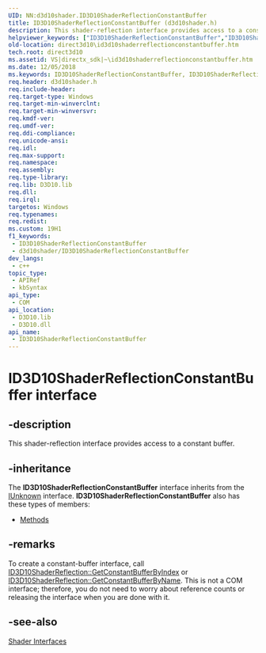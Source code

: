 ```yaml
---
UID: NN:d3d10shader.ID3D10ShaderReflectionConstantBuffer
title: ID3D10ShaderReflectionConstantBuffer (d3d10shader.h)
description: This shader-reflection interface provides access to a constant buffer.
helpviewer_keywords: ["ID3D10ShaderReflectionConstantBuffer","ID3D10ShaderReflectionConstantBuffer interface [Direct3D 10]","ID3D10ShaderReflectionConstantBuffer interface [Direct3D 10]","described","d3d10shader/ID3D10ShaderReflectionConstantBuffer","direct3d10.id3d10shaderreflectionconstantbuffer","fdeec4a2-cda3-d87b-9d10-c899b8675fd1"]
old-location: direct3d10\id3d10shaderreflectionconstantbuffer.htm
tech.root: direct3d10
ms.assetid: VS|directx_sdk|~\id3d10shaderreflectionconstantbuffer.htm
ms.date: 12/05/2018
ms.keywords: ID3D10ShaderReflectionConstantBuffer, ID3D10ShaderReflectionConstantBuffer interface [Direct3D 10], ID3D10ShaderReflectionConstantBuffer interface [Direct3D 10],described, d3d10shader/ID3D10ShaderReflectionConstantBuffer, direct3d10.id3d10shaderreflectionconstantbuffer, fdeec4a2-cda3-d87b-9d10-c899b8675fd1
req.header: d3d10shader.h
req.include-header: 
req.target-type: Windows
req.target-min-winverclnt: 
req.target-min-winversvr: 
req.kmdf-ver: 
req.umdf-ver: 
req.ddi-compliance: 
req.unicode-ansi: 
req.idl: 
req.max-support: 
req.namespace: 
req.assembly: 
req.type-library: 
req.lib: D3D10.lib
req.dll: 
req.irql: 
targetos: Windows
req.typenames: 
req.redist: 
ms.custom: 19H1
f1_keywords:
 - ID3D10ShaderReflectionConstantBuffer
 - d3d10shader/ID3D10ShaderReflectionConstantBuffer
dev_langs:
 - c++
topic_type:
 - APIRef
 - kbSyntax
api_type:
 - COM
api_location:
 - D3D10.lib
 - D3D10.dll
api_name:
 - ID3D10ShaderReflectionConstantBuffer
---
```


# ID3D10ShaderReflectionConstantBuffer interface


## -description

This shader-reflection interface provides access to a constant buffer.

## -inheritance

The <b>ID3D10ShaderReflectionConstantBuffer</b> interface inherits from the <a href="/windows/desktop/api/unknwn/nn-unknwn-iunknown">IUnknown</a> interface. <b>ID3D10ShaderReflectionConstantBuffer</b> also has these types of members:
<ul>
<li><a href="https://docs.microsoft.com/">Methods</a></li>
</ul>

## -remarks

To create a constant-buffer interface, call <a href="/windows/desktop/api/d3d10shader/nf-d3d10shader-id3d10shaderreflection-getconstantbufferbyindex">ID3D10ShaderReflection::GetConstantBufferByIndex</a> or <a href="/windows/desktop/api/d3d10shader/nf-d3d10shader-id3d10shaderreflection-getconstantbufferbyname">ID3D10ShaderReflection::GetConstantBufferByName</a>. This is not a COM interface; therefore, you do not need to worry about reference counts or releasing the interface when you are done with it.

## -see-also

<a href="/windows/desktop/direct3d10/d3d10-graphics-reference-d3d10-shader-interfaces">Shader Interfaces</a>
